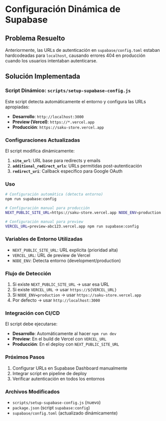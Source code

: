 # Configuración Dinámica de Supabase

## Problema Resuelto

Anteriormente, las URLs de autenticación en `supabase/config.toml` estaban hardcodeadas para `localhost`, causando errores 404 en producción cuando los usuarios intentaban autenticarse.

## Solución Implementada

### Script Dinámico: `scripts/setup-supabase-config.js`

Este script detecta automáticamente el entorno y configura las URLs apropiadas:

- **Desarrollo**: `http://localhost:3000`
- **Preview (Vercel)**: `https://*.vercel.app`
- **Producción**: `https://saku-store.vercel.app`

### Configuraciones Actualizadas

El script modifica dinámicamente:

1. **`site_url`**: URL base para redirects y emails
2. **`additional_redirect_urls`**: URLs permitidas post-autenticación
3. **`redirect_uri`**: Callback específico para Google OAuth

### Uso

```bash
# Configuración automática (detecta entorno)
npm run supabase:config

# Configuración manual para producción
NEXT_PUBLIC_SITE_URL=https://saku-store.vercel.app NODE_ENV=production npm run supabase:config

# Configuración manual para preview
VERCEL_URL=preview-abc123.vercel.app npm run supabase:config
```

### Variables de Entorno Utilizadas

- `NEXT_PUBLIC_SITE_URL`: URL explícita (prioridad alta)
- `VERCEL_URL`: URL de preview de Vercel
- `NODE_ENV`: Detecta entorno (development/production)

### Flujo de Detección

1. Si existe `NEXT_PUBLIC_SITE_URL` → usar esa URL
2. Si existe `VERCEL_URL` → usar `https://${VERCEL_URL}`
3. Si `NODE_ENV=production` → usar `https://saku-store.vercel.app`
4. Por defecto → usar `http://localhost:3000`

### Integración con CI/CD

El script debe ejecutarse:

- **Desarrollo**: Automáticamente al hacer `npm run dev`
- **Preview**: En el build de Vercel con `VERCEL_URL`
- **Producción**: En el deploy con `NEXT_PUBLIC_SITE_URL`

### Próximos Pasos

1. Configurar URLs en Supabase Dashboard manualmente
2. Integrar script en pipeline de deploy
3. Verificar autenticación en todos los entornos

### Archivos Modificados

- `scripts/setup-supabase-config.js` (nuevo)
- `package.json` (script `supabase:config`)
- `supabase/config.toml` (actualizado dinámicamente)
